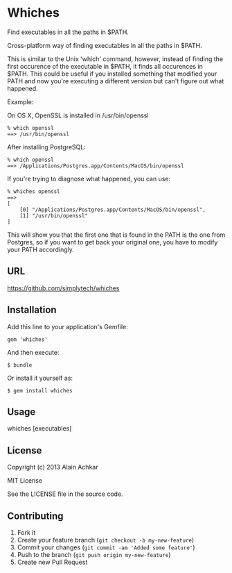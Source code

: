 # Whiches

Find executables in all the paths in $PATH.

  Cross-platform way of finding executables in all the paths in $PATH.
  
  This is similar to the Unix 'which' command, however, instead of finding the first
  occurence of the executable in $PATH, it finds all occurences in $PATH.  This could be useful if you installed something that modified your PATH and now you're executing a different version but can't figure out what happened.

  Example:

  On OS X, OpenSSL is installed in /usr/bin/openssl
  
    % which openssl
    ==> /usr/bin/openssl
    
  After installing PostgreSQL:
  
    % which openssl
    ==> /Applications/Postgres.app/Contents/MacOS/bin/openssl
    
  If you're trying to diagnose what happened, you can use:
  
    % whiches openssl
    ==>
    [
        [0] "/Applications/Postgres.app/Contents/MacOS/bin/openssl",
        [1] "/usr/bin/openssl"
    ]  
    
  This will show you that the first one that is found in the PATH is the one from Postgres, so if you want to get back your original one, you have to modify your PATH accordingly.  

## URL 
<https://github.com/simplytech/whiches>

## Installation

Add this line to your application's Gemfile:

    gem 'whiches'

And then execute:

    $ bundle

Or install it yourself as:

    $ gem install whiches

## Usage

whiches [executables]

## License

Copyright (c) 2013 Alain Achkar

MIT License

See the LICENSE file in the source code.

## Contributing

1. Fork it
2. Create your feature branch (`git checkout -b my-new-feature`)
3. Commit your changes (`git commit -am 'Added some feature'`)
4. Push to the branch (`git push origin my-new-feature`)
5. Create new Pull Request
